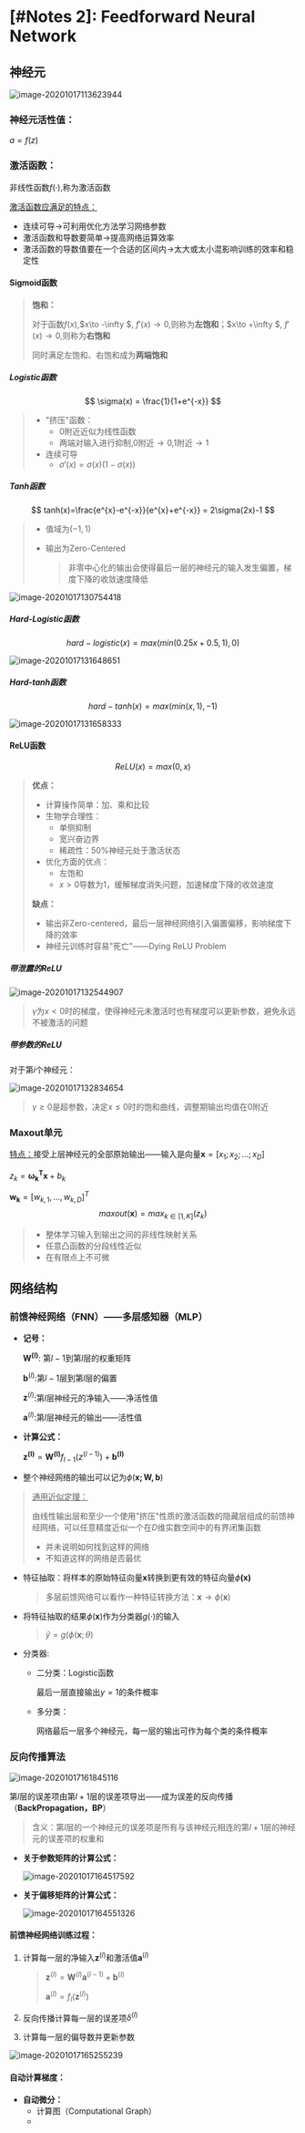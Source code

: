 # [#Notes 2]: Feedforward Neural Network

## 神经元

![image-20201017113623944](C:\Users\Nector\AppData\Roaming\Typora\typora-user-images\image-20201017113623944.png)

### 神经元活性值：

$a = f(z)$

### 激活函数：

非线性函数$f(·)$,称为激活函数

<u>激活函数应满足的特点：</u>

- 连续可导$\to$可利用优化方法学习网络参数
- 激活函数和导数要简单$\to$提高网络运算效率
- 激活函数的导数值要在一个合适的区间内$\to$太大或太小混影响训练的效率和稳定性

#### Sigmoid函数

> **饱和：**
>
> 对于函数$f(x)$,$x\to -\infty $, $f'(x) \to 0$,则称为**左饱和**；$x\to +\infty $, $f'(x) \to 0$,则称为**右饱和**
>
> 同时满足左饱和、右饱和成为**两端饱和**

##### Logistic函数

$$
\sigma(x) = \frac{1}{1+e^{-x}}
$$

> - "挤压"函数：
>   - $0$附近近似为线性函数
>   - 两端对输入进行抑制,$0$附近$\to0$,$1$附近$\to1$
> - 连续可导
>   - $\sigma'(x)=\sigma(x)(1-\sigma(x))$

##### Tanh函数

$$
tanh(x)=\frac{e^{x}-e^{-x}}{e^{x}+e^{-x}} = 2\sigma(2x)-1
$$

> - 值域为$(-1,1)$
>
> - 输出为Zero-Centered
>
>   > ​	非零中心化的输出会使得最后一层的神经元的输入发生偏置，梯度下降的收敛速度降低

![image-20201017130754418](C:\Users\Nector\AppData\Roaming\Typora\typora-user-images\image-20201017130754418.png)

##### Hard-Logistic函数

$$
hard-logistic(x) = max(min(0.25x+0.5,1),0)
$$

![image-20201017131648651](C:\Users\Nector\AppData\Roaming\Typora\typora-user-images\image-20201017131648651.png)

##### Hard-tanh函数

$$
hard-tanh(x)=max(min(x,1),-1)
$$

![image-20201017131658333](C:\Users\Nector\AppData\Roaming\Typora\typora-user-images\image-20201017131658333.png)

#### ReLU函数

$$
ReLU(x)=max(0,x)
$$

> **优点：**
>
> - 计算操作简单：加、乘和比较
> - 生物学合理性：
>   - 单侧抑制
>   - 宽兴奋边界
>   - 稀疏性：50%神经元处于激活状态
> - 优化方面的优点：
>   - 左饱和
>   - $x>0$导数为$1$，缓解梯度消失问题，加速梯度下降的收敛速度
>
> **缺点：**
>
> - 输出非Zero-centered，最后一层神经网络引入偏置偏移，影响梯度下降的效率
> - 神经元训练时容易"死亡"——Dying ReLU Problem

##### 带泄露的ReLU

![image-20201017132544907](C:\Users\Nector\AppData\Roaming\Typora\typora-user-images\image-20201017132544907.png)

> $\gamma$为$x<0$时的梯度，使得神经元未激活时也有梯度可以更新参数，避免永远不被激活的问题

##### 带参数的ReLU

对于第$i$个神经元：

![image-20201017132834654](C:\Users\Nector\AppData\Roaming\Typora\typora-user-images\image-20201017132834654.png)

> $\gamma\ge 0$是超参数，决定$x\le0$时的饱和曲线，调整期输出均值在$0$附近

### Maxout单元

<u>特点：</u>接受上层神经元的全部原始输出——输入是向量$\pmb{x}=[x_1;x_2;...;x_D]$

$z_k=\pmb{\omega_k^Tx}+b_k$

  $\pmb{w_k}=[w_{k,1},...,w_{k,D}]^T$
$$
maxout(\pmb{x})=max_{k\in[1,K]}(z_k)
$$

> - 整体学习输入到输出之间的非线性映射关系
> - 任意凸函数的分段线性近似
> - 在有限点上不可微

## 网络结构

### 前馈神经网络（FNN）——多层感知器（MLP）

- **记号：**

   $\pmb{W^{(l)}}$: 第$l-1$到第$l$层的权重矩阵

  $\pmb{b}^{(l)}$:第$l-1$层到第$l$层的偏置

  $\pmb{z}^{(l)}$:第$l$层神经元的净输入——净活性值

  $\pmb{a}^{(l)}$:第$l$层神经元的输出——活性值

- **计算公式：**

  $\pmb{z^{(l)}} = \pmb{W^{(l)}}f_{l-1}(z^{(l-1)})+\pmb{b^{(l)}}$

- 整个神经网络的输出可以记为$\phi(\pmb{x;W,b})$

> <u>通用近似定理：</u>
>
> 由线性输出层和至少一个使用"挤压"性质的激活函数的隐藏层组成的前馈神经网络，可以任意精度近似一个在$D$维实数空间中的有界闭集函数
>
> - 并未说明如何找到这样的网络
> - 不知道这样的网络是否最优

- 特征抽取：将样本的原始特征向量$\pmb{x}$转换到更有效的特征向量$\phi\pmb{(x)}$

  > 多层前馈网络可以看作一种特征转换方法：$\pmb{x}\to\phi(\pmb{x})$

- 将特征抽取的结果$\phi(\pmb{x})$作为分类器$g(·)$的输入

  > $\hat y=g(\phi(\pmb{x};\theta)$

- 分类器:

  - 二分类：Logistic函数

    最后一层直接输出$y=1$的条件概率

  - 多分类：

    网络最后一层多个神经元，每一层的输出可作为每个类的条件概率

### 反向传播算法

![image-20201017161845116](C:\Users\Nector\AppData\Roaming\Typora\typora-user-images\image-20201017161845116.png)

第$l$层的误差项由第$l+1$层的误差项导出——成为误差的反向传播（**BackPropagation，BP**）

> 含义：第$l$层的一个神经元的误差项是所有与该神经元相连的第$l+1$层的神经元的误差项的权重和

- **关于参数矩阵的计算公式：**

  ![image-20201017164517592](C:\Users\Nector\AppData\Roaming\Typora\typora-user-images\image-20201017164517592.png)

- **关于偏移矩阵的计算公式：**

  ![image-20201017164551326](C:\Users\Nector\AppData\Roaming\Typora\typora-user-images\image-20201017164551326.png)



#### 前馈神经网络训练过程：

1. 计算每一层的净输入$\pmb{z}^{(l)}$和激活值$\pmb{a}^{(l)}$

   > $\pmb{z}^{(l)}=\pmb{W}^{(l)}\pmb{a}^{(l-1)}+\pmb{b}^{(l)}$
   >
   > $\pmb{a}^{(l)}=f_l(\pmb{z}^{(l)})$

2. 反向传播计算每一层的误差项$\delta^{(l)}$
3. 计算每一层的偏导数并更新参数

![image-20201017165255239](C:\Users\Nector\AppData\Roaming\Typora\typora-user-images\image-20201017165255239.png)

#### 自动计算梯度：

- **自动微分：**
  - 计算图（Computational Graph）
  - 




















